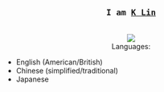<h3 align="center"><samp>I am <b><a rel="nofollow noopener noreferrer" target="_blank" href="https://kl0907.github.io">K Lin</a></b></samp></h3>
<p align="center"><br>
    <a href="www.linkedin.com/in/kl0907">
    <img src="https://img.shields.io/badge/linkedin-%230077B5.svg?&style=for-the-badge&logo=linkedin&logoColor=white" /></a><br>
Languages:
 <ul>
<li>English (American/British)</li>
<li>Chinese (simplified/traditional)</li>
<li>Japanese</li>
</ul>
</p>
    
<!--
**kl0907/kl0907** is a ✨ _special_ ✨ repository because its `README.md` (this file) appears on your GitHub profile.

Here are some ideas to get you started:

- 🔭 I’m currently working on ...
- 🌱 I’m currently learning ...
- 👯 I’m looking to collaborate on ...
- 🤔 I’m looking for help with ...
- 💬 Ask me about ...
- 📫 How to reach me: ...
- 😄 Pronouns: ...
- ⚡ Fun fact: ...
-->
